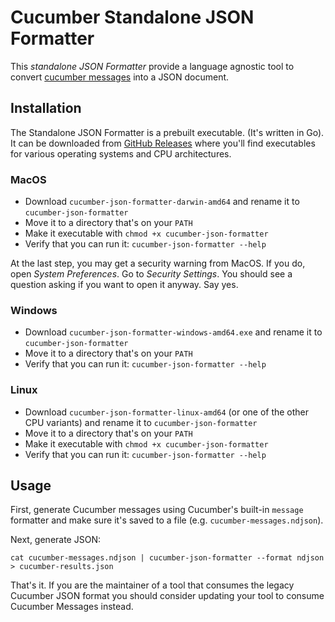 # Cucumber Standalone JSON Formatter

This *standalone JSON Formatter* provide a language agnostic tool to convert [cucumber messages](../messages) into a JSON document.

## Installation

The Standalone JSON Formatter is a prebuilt executable. (It's written in Go).
It can be downloaded from [GitHub Releases](https://github.com/cucumber/common/releases/tag/json-formatter%2Fgo%2Fv19.0.0)
where you'll find executables for various operating systems and CPU architectures.

### MacOS

* Download `cucumber-json-formatter-darwin-amd64` and rename it to `cucumber-json-formatter`
* Move it to a directory that's on your `PATH`
* Make it executable with `chmod +x cucumber-json-formatter`
* Verify that you can run it: `cucumber-json-formatter --help`

At the last step, you may get a security warning from MacOS. If you do, open *System Preferences*. Go to
*Security Settings*. You should see a question asking if you want to open it anyway. Say yes.  

### Windows

* Download `cucumber-json-formatter-windows-amd64.exe` and rename it to `cucumber-json-formatter`
* Move it to a directory that's on your `PATH`
* Verify that you can run it: `cucumber-json-formatter --help`

### Linux

* Download `cucumber-json-formatter-linux-amd64` (or one of the other CPU variants) and rename it to `cucumber-json-formatter`
* Move it to a directory that's on your `PATH`
* Make it executable with `chmod +x cucumber-json-formatter`
* Verify that you can run it: `cucumber-json-formatter --help`

## Usage

First, generate Cucumber messages using Cucumber's built-in `message` formatter and make sure it's saved to a file
(e.g. `cucumber-messages.ndjson`).

Next, generate JSON:

    cat cucumber-messages.ndjson | cucumber-json-formatter --format ndjson > cucumber-results.json

That's it. If you are the maintainer of a tool that consumes the legacy Cucumber JSON format you should consider
updating your tool to consume Cucumber Messages instead.
